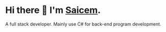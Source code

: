 # Hi there 👋 I'm [Saicem](https://saicem.github.io).

A full stack developer. Mainly use C# for back-end program development.
